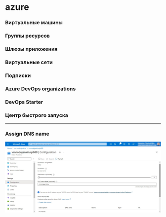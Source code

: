 # azure

### Виртуальные машины
### Группы ресурсов
### Шлюзы приложения
### Виртуальные сети
### Подписки
### Azure DevOps organizations
### DevOps Starter
### Центр быстрого запуска

---------------------------------------------------

### Assign DNS name
![alt text](virtual_machines/images/vm_assign_dns_name.jpg)


